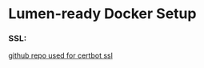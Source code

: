 # Lumen-ready Docker Setup

### SSL:

[github repo used for certbot ssl](https://github.com/wmnnd/nginx-certbot.git)
